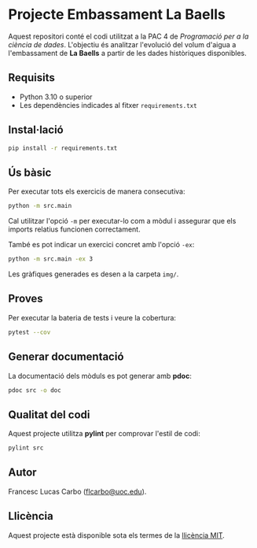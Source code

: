 # Projecte Embassament La Baells

Aquest repositori conté el codi utilitzat a la PAC 4 de *Programació per a la ciència de dades*. L'objectiu és analitzar l'evolució del volum d'aigua a l'embassament de **La Baells** a partir de les dades històriques disponibles.

## Requisits

* Python 3.10 o superior
* Les dependències indicades al fitxer `requirements.txt`

## Instal·lació

```bash
pip install -r requirements.txt
```

## Ús bàsic

Per executar tots els exercicis de manera consecutiva:

```bash
python -m src.main
```
Cal utilitzar l'opció `-m` per executar-lo com a mòdul i assegurar que els
imports relatius funcionen correctament.

També es pot indicar un exercici concret amb l'opció `-ex`:

```bash
python -m src.main -ex 3
```

Les gràfiques generades es desen a la carpeta `img/`.

## Proves

Per executar la bateria de tests i veure la cobertura:

```bash
pytest --cov
```

## Generar documentació

La documentació dels mòduls es pot generar amb **pdoc**:

```bash
pdoc src -o doc
```

## Qualitat del codi

Aquest projecte utilitza **pylint** per comprovar l'estil de codi:

```bash
pylint src
```

## Autor

Francesc Lucas Carbo (flcarbo@uoc.edu).

## Llicència

Aquest projecte està disponible sota els termes de la [llicència MIT](LICENSE).
